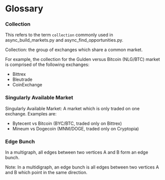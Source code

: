 # Glossary

### Collection
This refers to the term `collection` commonly used in async_build_markets.py and async_find_opportunities.py. 

Collection: the group of exchanges which share a common market.

For example, the collection for the Gulden versus Bitcoin (NLG/BTC) market is comprised of the following exchanges:
- Bittrex
- Bleutrade
- CoinExchange

### Singularly Available Market

Singularly Available Market: A market which is only traded on one exchange. Examples are:
- Bytecent vs Bitcoin (BYC/BTC, traded only on Bittrex)
- Mineum vs Dogecoin (MNM/DOGE, traded only on Cryptopia)

### Edge Bunch
In a multigraph, all edges between two vertices A and B form an edge bunch. 

Note: In a multidigraph, an edge bunch is all edges between two vertices A and B which point in the same direction.
